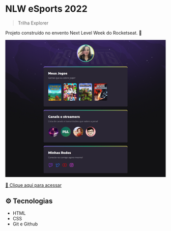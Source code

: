# NLW eSports 2022
> Trilha Explorer

Projeto construído no envento Next Level Week do Rocketseat. 🚀

![preview](./.github/preview.png)

[🔗 Clique aqui para acessar](https://giihfogar.github.io/nlw-esports-explorer)

## ⚙️ Tecnologias

- HTML
- CSS
- Git e Github